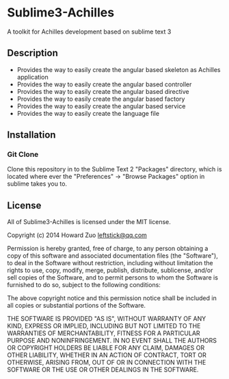 # Sublime3-Achilles

A toolkit for Achilles development based on sublime text 3

## Description

* Provides the way to easily create the angular based skeleton as Achilles application
* Provides the way to easily create the angular based controller
* Provides the way to easily create the angular based directive
* Provides the way to easily create the angular based factory
* Provides the way to easily create the angular based service
* Provides the way to easily create the language file

## Installation

### Git Clone

Clone this repository in to the Sublime Text 2 "Packages" directory, which is located where ever the "Preferences" -> "Browse Packages" option in sublime takes you to.

## License

All of Sublime3-Achilles is licensed under the MIT license.

Copyright (c) 2014 Howard Zuo <leftstick@qq.com>

Permission is hereby granted, free of charge, to any person obtaining a copy of this software and associated documentation files (the "Software"), to deal in the Software without restriction, including without limitation the rights to use, copy, modify, merge, publish, distribute, sublicense, and/or sell copies of the Software, and to permit persons to whom the Software is furnished to do so, subject to the following conditions:

The above copyright notice and this permission notice shall be included in all copies or substantial portions of the Software.

THE SOFTWARE IS PROVIDED "AS IS", WITHOUT WARRANTY OF ANY KIND, EXPRESS OR IMPLIED, INCLUDING BUT NOT LIMITED TO THE WARRANTIES OF MERCHANTABILITY, FITNESS FOR A PARTICULAR PURPOSE AND NONINFRINGEMENT. IN NO EVENT SHALL THE AUTHORS OR COPYRIGHT HOLDERS BE LIABLE FOR ANY CLAIM, DAMAGES OR OTHER LIABILITY, WHETHER IN AN ACTION OF CONTRACT, TORT OR OTHERWISE, ARISING FROM, OUT OF OR IN CONNECTION WITH THE SOFTWARE OR THE USE OR OTHER DEALINGS IN THE SOFTWARE.